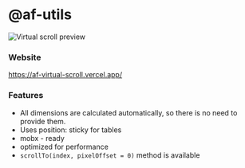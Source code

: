 # @af-utils

![Virtual scroll preview](https://af-virtual-scroll.vercel.app/preview.gif)

### Website

https://af-virtual-scroll.vercel.app/

### Features

-   All dimensions are calculated automatically, so there is no need to provide them.
-   Uses position: sticky for tables
-   mobx - ready
-   optimized for performance
-   `scrollTo(index, pixelOffset = 0)` method is available
